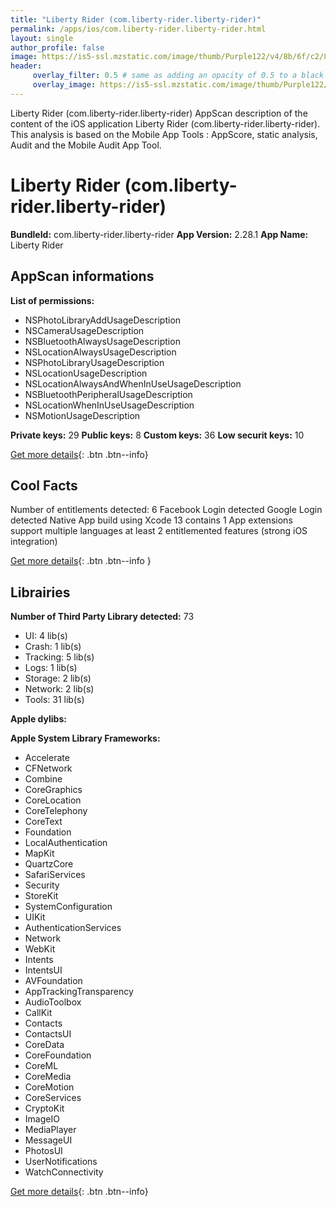 ```yaml
---
title: "Liberty Rider (com.liberty-rider.liberty-rider)"
permalink: /apps/ios/com.liberty-rider.liberty-rider.html
layout: single
author_profile: false
image: https://is5-ssl.mzstatic.com/image/thumb/Purple122/v4/8b/6f/c2/8b6fc21c-8fe6-2de2-3f4e-e7c98080d9cf/AppIcon-0-1x_U007emarketing-0-0-0-6-0-0-85-220.png/512x512bb.jpg
header: 
     overlay_filter: 0.5 # same as adding an opacity of 0.5 to a black background
     overlay_image: https://is5-ssl.mzstatic.com/image/thumb/Purple122/v4/8b/6f/c2/8b6fc21c-8fe6-2de2-3f4e-e7c98080d9cf/AppIcon-0-1x_U007emarketing-0-0-0-6-0-0-85-220.png/512x512bb.jpg
---
```

Liberty Rider (com.liberty-rider.liberty-rider) AppScan description of the content of the iOS application Liberty Rider (com.liberty-rider.liberty-rider). This analysis is based on the Mobile App Tools : AppScore, static analysis, Audit and the Mobile Audit App Tool.

# Liberty Rider (com.liberty-rider.liberty-rider)

**BundleId:** com.liberty-rider.liberty-rider
**App Version:** 2.28.1
**App Name:** Liberty Rider


## AppScan informations 

**List of permissions:** 
- NSPhotoLibraryAddUsageDescription
- NSCameraUsageDescription
- NSBluetoothAlwaysUsageDescription
- NSLocationAlwaysUsageDescription
- NSPhotoLibraryUsageDescription
- NSLocationUsageDescription
- NSLocationAlwaysAndWhenInUseUsageDescription
- NSBluetoothPeripheralUsageDescription
- NSLocationWhenInUseUsageDescription
- NSMotionUsageDescription
  
  
**Private keys:** 29
**Public keys:** 8
**Custom keys:** 36
**Low securit keys:** 10
  
[Get more details](/pricing.html){: .btn .btn--info}

## Cool Facts

Number of entitlements detected: 6
Facebook Login detected
Google Login detected
Native App
build using Xcode 13
contains 1 App extensions
support multiple languages
at least 2 entitlemented features (strong iOS integration)
  
[Get more details](/pricing.html){: .btn .btn--info }

## Librairies 
**Number of Third Party Library detected:** 73
- UI: 4 lib(s)
- Crash: 1 lib(s)
- Tracking: 5 lib(s)
- Logs: 1 lib(s)
- Storage: 2 lib(s)
- Network: 2 lib(s)
- Tools: 31 lib(s)


**Apple dylibs:**


**Apple System Library Frameworks:**
- Accelerate
- CFNetwork
- Combine
- CoreGraphics
- CoreLocation
- CoreTelephony
- CoreText
- Foundation
- LocalAuthentication
- MapKit
- QuartzCore
- SafariServices
- Security
- StoreKit
- SystemConfiguration
- UIKit
- AuthenticationServices
- Network
- WebKit
- Intents
- IntentsUI
- AVFoundation
- AppTrackingTransparency
- AudioToolbox
- CallKit
- Contacts
- ContactsUI
- CoreData
- CoreFoundation
- CoreML
- CoreMedia
- CoreMotion
- CoreServices
- CryptoKit
- ImageIO
- MediaPlayer
- MessageUI
- PhotosUI
- UserNotifications
- WatchConnectivity


  
[Get more details](/pricing.html){: .btn .btn--info}

